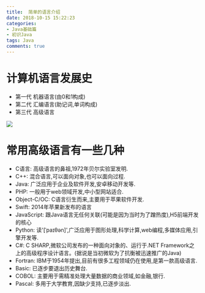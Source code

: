 ```yaml
---
title:  简单的语言介绍
date: 2018-10-15 15:22:23
categories: 
- Java基础篇
- 初识Java
tags: Java
comments: true
---
```

# 计算机语言发展史
- 第一代 机器语言(由0和1构成)
- 第二代 汇编语言(助记词,单词构成)
- 第三代 高级语言

![](https://javabasics-1257838768.cos.ap-beijing.myqcloud.com/%E5%88%9D%E8%AF%86Java/%E7%AE%80%E5%8D%95%E7%9A%84%E8%AF%AD%E8%A8%80%E4%BB%8B%E7%BB%8D/%E8%AF%AD%E8%A8%80%E5%8F%91%E5%B1%95.png)
<br>
# 常用高级语言有一些几种
- C语言: 高级语言的鼻祖,1972年贝尔实验室发明.
- C++: 混合语言,可以面向对象,也可以面向过程.
- Java: 广泛应用于企业及软件开发,安卓移动开发等.
- PHP: 一般用于web领域开发,中小型网站适合.
- Object-C/OC: C语言衍生而来,主要用于苹果软件开发.
- Swift: 2014年苹果新发布的语言
- JavaScript: 跟Java语言无任何关联(可能是因为当时为了蹭热度),H5前端开发的核心
- Python: 读'[ˈpaɪθən]',广泛应用于图形处理,科学计算,web编程,多媒体应用,引擎开发等.
- C#: C SHARP,微软公司发布的一种面向对象的、运行于.NET Framework之上的高级程序设计语言。(据说是当初微软为了抗衡被迅速推广的Java)
- Fortran: IBM于1954年提出,目前有很多工程领域仍在使用,是第一款高级语言.
- Basic: 已逐步要退出历史舞台.
- COBOL: 主要用于需精准处理大量数据的商业领域,如金融,银行.
- Pascal: 多用于大学教育,因缺少支持,已逐步淡出.